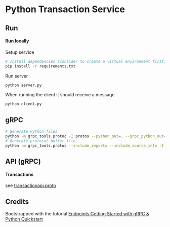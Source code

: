 # Python Transaction Service

## Run

#### Run locally

Setup service
```bash
# Install dependencies (consider to create a virtual environment first)
pip install -r requirements.txt
```

Run server
```bash
python server.py
```

When running the client it should receive a message
```bash
python client.py
```

## gRPC

```bash
# Generate Python files
python -m grpc_tools.protoc -I protos --python_out=. --grpc_python_out=. protos/transactionapi.proto
# Generate protocol buffer file
python -m grpc_tools.protoc --include_imports --include_source_info -I protos protos/transactionapi.proto --descriptor_set_out out.pb
```

## API (gRPC)

#### Transactions

see [transactionapi.proto](protos/transactionapi.proto)

## Credits

Bootstrapped with the tutorial [Endpoints Getting Started with gRPC & Python Quickstart](https://github.com/GoogleCloudPlatform/python-docs-samples/tree/master/endpoints/getting-started-grpc)
